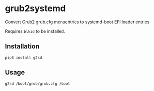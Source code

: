# grub2systemd

Convert Grub2 grub.cfg menuentries to systemd-boot EFI loader entries

Requires `blkid` to be installed.

## Installation
`pip3 install g2sd`

## Usage
`g2sd /boot/grub/grub.cfg /boot`
